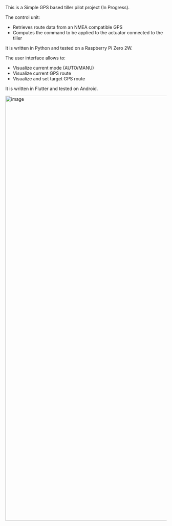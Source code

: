 This is a Simple GPS based tiller pilot project (In Progress).

The control unit:
* Retrieves route data from an NMEA compatible GPS
* Computes the command to be applied to the actuator connected to the tiller
  
It is written in Python and tested on a Raspberry Pi Zero 2W.

The user interface allows to:
* Visualize current mode (AUTO/MANU)
* Visualize current GPS route
* Visualize and set target GPS route
  
It is written in Flutter and tested on Android.

<img width="620" height="1329" alt="image" src="https://github.com/user-attachments/assets/e175d7a7-b3a8-4e06-8c01-421dd41353a9" />

